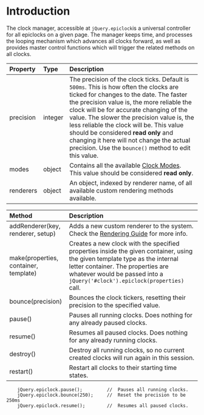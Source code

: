 # Introduction #

The clock manager, accessible at `jQuery.epiclock`is a universal controller for all epiclocks on a given page. The manager keeps time, and processes the looping mechanism which advances all clocks forward, as well as provides master control functions which will trigger the related methods on all clocks.

| **Property** | **Type** | **Description** |
|:-------------|:---------|:----------------|
| precision    | integer  | The precision of the clock ticks. Default is `500ms`. This is how often the clocks are ticked for changes to the date. The faster the precision value is, the more reliable the clock will be for accurate changing of the value. The slower the precision value is, the less reliable the clock will be. This value should be considered **read only** and changing it here will not change the actual precision. Use the `bounce()` method to edit this value. |
| modes        | object   | Contains all the available [Clock Modes](ClockModes.md). This value should be considered **read only**. |
| renderers    | object   | An object, indexed by renderer name, of all available custom rendering methods available. |

| **Method** | **Description** |
|:-----------|:----------------|
| addRenderer(key, renderer, setup) | Adds a new custom renderer to the system. Check the [Rendering Guide](RenderingGuide.md) for more info. |
| make(properties, container, template) | Creates a new clock with the specified properties inside the given container, using the given template type as the internal letter container. The properties are whatever would be passed into a `jQuery('#clock').epiclock(properties)` call. |
| bounce(precision) | Bounces the clock tickers, resetting their precision to the specified value. |
| pause()    | Pauses all running clocks. Does nothing for any already paused clocks. |
| resume()   | Resumes all paused clocks. Does nothing for any already running clocks. |
| destroy()  | Destroy all running clocks, so no current created clocks will run again in this session. |
| restart()  | Restart all clocks to their starting time states. |

```
    jQuery.epiclock.pause();         //  Pauses all running clocks.
    jQuery.epiclock.bounce(250);     //  Reset the precision to be 250ms
    jQuery.epiclock.resume();        //  Resumes all paused clocks.
```